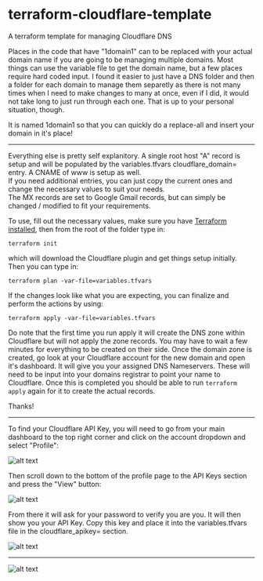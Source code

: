 # terraform-cloudflare-template
A terraform template for managing Cloudflare DNS

Places in the code that have "1domain1" can to be replaced with your actual domain name if you are going to be managing multiple domains. Most things can use the variable file to get the domain name, but a few places require hard coded input.  I found it easier to just have a DNS folder and then a folder for each domain to manage them separetly as there is not many times when I need to make changes to many at once, even if I did, it would not take long to just run through each one. That is up to your personal situation, though. 

It is named 1domain1 so that you can quickly do a replace-all and insert your domain in it's place!

---

Everything else is pretty self explanitory. A single root host "A" record is setup and will be populated by the variables.tfvars cloudflare_domain= entry. A CNAME of www is setup as well.  
If you need additional entries, you can just copy the current ones and change the necessary values to suit your needs.  
The MX records are set to Google Gmail records, but can simply be changed / modified to fit your requirements.

To use, fill out the necessary values, make sure you have [Terraform installed](https://learn.hashicorp.com/terraform/getting-started/install.html), then from the root of the folder type in:

    terraform init 
    
which will download the Cloudflare plugin and get things setup initially. Then you can type in: 

    terraform plan -var-file=variables.tfvars

If the changes look like what you are expecting, you can finalize and perform the actions by using:

    terraform apply -var-file=variables.tfvars

Do note that the first time you run apply it will create the DNS zone within Cloudflare but will not apply the zone records. You may have to wait a few minutes for everything to be created on their side. Once the domain zone is created, go look at your Cloudflare account for the new domain and open it's dashboard. It will give you your assigned DNS Nameservers. These will need to be input into your domains registrar to point your name to Cloudflare. Once this is completed you should be able to run ```terraform apply``` again for it to create the actual records.

Thanks!

---

To find your Cloudflare API Key, you will need to go from your main dashboard to the top right corner and click on the account dropdown and select "Profile":

![alt text](https://i.imgur.com/hglP3Nh.png "Account Profile")

Then scroll down to the bottom of the profile page to the API Keys section and press the "View" button:


![alt text](https://i.imgur.com/2ORo5OT.png "API Key View")

From there it will ask for your password to verify you are you. It will then show you your API Key. Copy this key and place it into the variables.tfvars file in the cloudflare_apikey= section.

![alt text](https://i.imgur.com/1rBXN5a.png "API Key")

----


![alt text](https://i.imgur.com/cg5ow2M.png "API Key")
